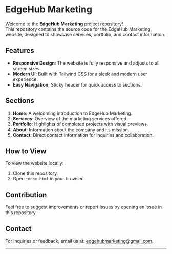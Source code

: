 # EdgeHub Marketing

Welcome to the **EdgeHub Marketing** project repository!  
This repository contains the source code for the EdgeHub Marketing website, designed to showcase services, portfolio, and contact information.

## Features
- **Responsive Design**: The website is fully responsive and adjusts to all screen sizes.
- **Modern UI**: Built with Tailwind CSS for a sleek and modern user experience.
- **Easy Navigation**: Sticky header for quick access to sections.

## Sections
1. **Home**: A welcoming introduction to EdgeHub Marketing.
2. **Services**: Overview of the marketing services offered.
3. **Portfolio**: Highlights of completed projects with visual previews.
4. **About**: Information about the company and its mission.
5. **Contact**: Direct contact information for inquiries and collaboration.

## How to View
To view the website locally:
1. Clone this repository.
2. Open `index.html` in your browser.

## Contribution
Feel free to suggest improvements or report issues by opening an issue in this repository.

## Contact
For inquiries or feedback, email us at: [edgehubmarketing@gmail.com](mailto:edgehubmarketing@gmail.com).

---
